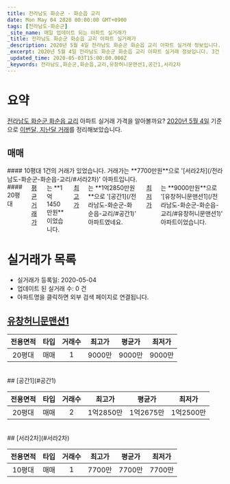 ```yaml
---
title: 전라남도 화순군 - 화순읍 교리
date: Mon May 04 2020 00:00:00 GMT+0900
tags: [전라남도-화순군]
_site_name: 매일 업데이트 되는 아파트 실거래가
_title: 전라남도 화순군 화순읍 교리 아파트 실거래가
_description: 2020년 5월 4일 전라남도 화순군 화순읍 교리 아파트 실거래 정보입니다. 3건 아파트 정보가 있습니다.
_excerpt: 2020년 5월 4일 전라남도 화순군 화순읍 교리 아파트 실거래 정보입니다. 3건 아파트 정보가 있습니다.
_updated_time: 2020-05-03T15:00:00.000Z
_keywords: 전라남도,화순군,화순읍,교리,유창허니문맨션1,공간1,서라2차
---
```





# 요약
<ins>전라남도 화순군 화순읍 교리</ins> 아파트 실거래 가격을 알아볼까요? <ins>2020년 5월 4일</ins> 기준으로 <ins>이번달, 지난달 거래</ins>를 정리해보았습니다.

## 매매
<div class="container">
<div class="six columns" markdown="1">
#### 10평대
1건의 거래가 있었습니다. 거래가는 **7700만원**으로 '[서라2차](/전라남도-화순군-화순읍-교리/#서라2차)' 아파트입니다.
</div>
<div class="six columns" markdown="1">
#### 20평대
<ins>평균 거래가</ins>는 **1억1450만원**이었습니다. <ins>최고가</ins>는 **1억2850만원**으로 '[공간1](/전라남도-화순군-화순읍-교리/#공간1)' 아파트였네요. <ins>최저가</ins>는 **9000만원**으로 '[유창허니문맨션1](/전라남도-화순군-화순읍-교리/#유창허니문맨션1)' 아파트이었습니다.
</div>
</div>



# 실거래가 목록
- 실거래가 등록일: 2020-05-04
- 업데이트 된 실거래 수: 0 건
- 아파트명을 클릭하면 외부 검색 페이지로 연결됩니다.

## [유창허니문맨션1](#유창허니문맨션1)

|전용면적|타입|거래수|최고가|평균가|최저가|
|:---:|:---:|:---:|:---:|:---:|:---:|
|20평대|<span class="deal-type-1">매매</span>|1|9000만|9000만|9000만|

<br/>
## [공간1](#공간1)

|전용면적|타입|거래수|최고가|평균가|최저가|
|:---:|:---:|:---:|:---:|:---:|:---:|
|20평대|<span class="deal-type-1">매매</span>|2|1억2850만|1억2675만|1억2500만|

<br/>
## [서라2차](#서라2차)

|전용면적|타입|거래수|최고가|평균가|최저가|
|:---:|:---:|:---:|:---:|:---:|:---:|
|10평대|<span class="deal-type-1">매매</span>|1|7700만|7700만|7700만|

<br/>



